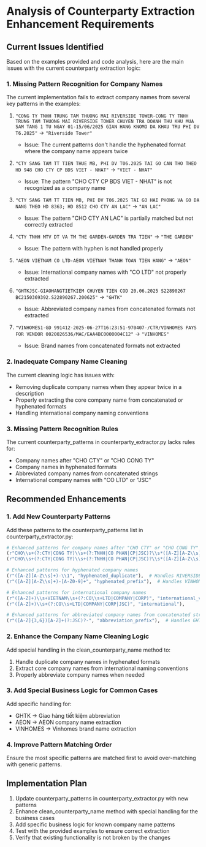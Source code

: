 # Analysis of Counterparty Extraction Enhancement Requirements

## Current Issues Identified

Based on the examples provided and code analysis, here are the main issues with the current counterparty extraction logic:

### 1. Missing Pattern Recognition for Company Names

The current implementation fails to extract company names from several key patterns in the examples:

1. `"CONG TY TNHH TRUNG TAM THUONG MAI RIVERSIDE TOWER-CONG TY TNHH TRUNG TAM THUONG MAI RIVERSIDE TOWER CHUYEN TRA DOANH THU KHU MUA SAM TANG 1 TU NGAY 01-15/06/2025 GIAN HANG KNOMO DA KHAU TRU PHI DV T6.2025"` → `"Riverside Tower"`
   - Issue: The current patterns don't handle the hyphenated format where the company name appears twice

2. `"CTY SANG TAM TT TIEN THUE MB, PHI DV T06.2025 TAI GO CAN THO THEO HD 948 CHO CTY CP BDS VIET - NHAT"` → `"VIET - NHAT"`
   - Issue: The pattern "CHO CTY CP BDS VIET - NHAT" is not recognized as a company name

3. `"CTY SANG TAM TT TIEN MB, PHI DV T06.2025 TAI GO HAI PHONG VA GO DA NANG THEO HD 8363; HD 8512 CHO CTY AN LAC"` → `"AN LAC"`
   - Issue: The pattern "CHO CTY AN LAC" is partially matched but not correctly extracted

4. `"CTY TNHH MTV DT VA TM THE GARDEN-GARDEN TRA TIEN"` → `"THE GARDEN"`
   - Issue: The pattern with hyphen is not handled properly

5. `"AEON VIETNAM CO LTD-AEON VIETNAM THANH TOAN TIEN HANG"` → `"AEON"`
   - Issue: International company names with "CO LTD" not properly extracted

6. `"GHTKJSC-GIAOHANGTIETKIEM CHUYEN TIEN COD 20.06.2025 S22890267 BC2150369392.S22890267.200625"` → `"GHTK"`
   - Issue: Abbreviated company names from concatenated formats not extracted

7. `"VINHOMES1-GD 991412-2025-06-27T16:23:51-970407-/CTR/VINHOMES PAYS FOR VENDOR 0020026536/MAC/EAA4BC0000004C12"` → `"VINHOMES"`
   - Issue: Brand names from concatenated formats not extracted

### 2. Inadequate Company Name Cleaning

The current cleaning logic has issues with:
- Removing duplicate company names when they appear twice in a description
- Properly extracting the core company name from concatenated or hyphenated formats
- Handling international company naming conventions

### 3. Missing Pattern Recognition Rules

The current counterparty_patterns in counterparty_extractor.py lacks rules for:
- Company names after "CHO CTY" or "CHO CONG TY"
- Company names in hyphenated formats
- Abbreviated company names from concatenated strings
- International company names with "CO LTD" or "JSC"

## Recommended Enhancements

### 1. Add New Counterparty Patterns

Add these patterns to the counterparty_patterns list in counterparty_extractor.py:

```python
# Enhanced patterns for company names after "CHO CTY" or "CHO CONG TY"
(r"CHO\\s+(?:CTY|CONG TY)\\s+(?:TNHH|CO PHAN|CP|JSC)?\\s*([A-Z][A-Z\\s]+?)(?=\\s+(?:HD|THANH TOAN|CHUYEN KHOAN|CK|CHI|F/O|B/O|\\d{6}|T\\d{1,2}|THANG))", "beneficiary"),
(r"CHO\\s+(?:CTY|CONG TY)\\s+(?:TNHH|CO PHAN|CP|JSC)?\\s*([A-Z][A-Z\\s]+)", "beneficiary"),

# Enhanced patterns for hyphenated company names
(r"([A-Z][A-Z\\s]+)-\\1", "hyphenated_duplicate"),  # Handles RIVERSIDE TOWER-RIVERSIDE TOWER
(r"([A-Z][A-Z\\s]+)-[A-Z0-9]+", "hyphenated_prefix"),  # Handles VINHOMES1-GD...

# Enhanced patterns for international company names
(r"([A-Z]+)\\s+VIETNAM\\s+(?:CO\\s+LTD|COMPANY|CORP)", "international_vietnam"),
(r"([A-Z]+)\\s+(?:CO\\s+LTD|COMPANY|CORP|JSC)", "international"),

# Enhanced patterns for abbreviated company names from concatenated strings
(r"([A-Z]{3,6})[A-Z]+(?:JSC)?-", "abbreviation_prefix"),  # Handles GHTKJSC-
```

### 2. Enhance the Company Name Cleaning Logic

Add special handling in the clean_counterparty_name method to:
1. Handle duplicate company names in hyphenated formats
2. Extract core company names from international naming conventions
3. Properly abbreviate company names when needed

### 3. Add Special Business Logic for Common Cases

Add specific handling for:
- GHTK → Giao hàng tiết kiệm abbreviation
- AEON → AEON company name extraction
- VINHOMES → Vinhomes brand name extraction

### 4. Improve Pattern Matching Order

Ensure the most specific patterns are matched first to avoid over-matching with generic patterns.

## Implementation Plan

1. Update counterparty_patterns in counterparty_extractor.py with new patterns
2. Enhance clean_counterparty_name method with special handling for the business cases
3. Add specific business logic for known company name patterns
4. Test with the provided examples to ensure correct extraction
5. Verify that existing functionality is not broken by the changes
